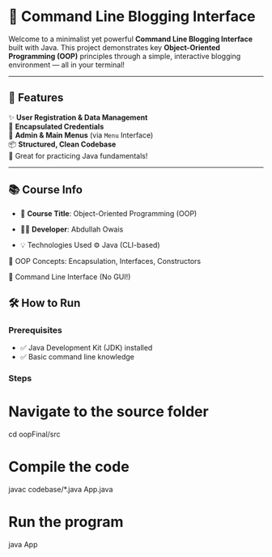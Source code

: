 # 📝 Command Line Blogging Interface

Welcome to a minimalist yet powerful **Command Line Blogging Interface** built with Java. This project demonstrates key **Object-Oriented Programming (OOP)** principles through a simple, interactive blogging environment — all in your terminal!

---

## 🚀 Features

✨ **User Registration & Data Management**  
🔐 **Encapsulated Credentials**  
🧭 **Admin & Main Menus** (via `Menu` Interface)  
📦 **Structured, Clean Codebase**  
🧪 Great for practicing Java fundamentals!

---

## 📚 Course Info

- 📘 **Course Title**: Object-Oriented Programming (OOP)  
- 👨‍💻 **Developer**: Abdullah Owais

- 💡 Technologies Used
⚙️ Java (CLI-based)

🧪 OOP Concepts: Encapsulation, Interfaces, Constructors

🧼 Command Line Interface (No GUI!)

## 🛠 How to Run

### Prerequisites

- ✅ Java Development Kit (JDK) installed
- ✅ Basic command line knowledge

### Steps

# Navigate to the source folder
cd oopFinal/src

# Compile the code
javac codebase/*.java App.java

# Run the program
java App
